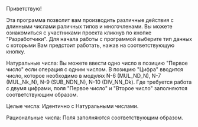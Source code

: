 Приветствую!

  Эта программа позволит вам производить различные действия с длинными числами раличных типов и многочленами. Вы можете ознакомиться с участниками проекта кликнув по кнопке "Разработчики". 
  Для начала работы с программой выберите тип данных с которыми Вам предстоит работать, нажав на соответствующую кнопку. 
  
  Натуральные числа:
  Вы можете ввести одно число в позицию "Первое число" если операция с одним числом. В позицию "Цифра" вводится число, которое необходимо в модулях N-6 (MUL_ND_N), N-7 (MUL_Nk_N), N-9 (SUB_NDN_N), N-10 (DIV_NN_Dk). Где требуется работа с двумя цифрами, поля "Первое число" и "Второе число" заполняются соответствующим образом.
  
  Целые числа:
  Идентично с Натуральными числами.
  
  Рациональные числа:
  Поля заполняются соответствующим образом.


